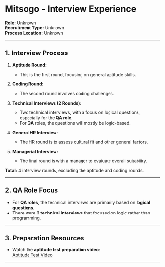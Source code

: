 # Mitsogo - Interview Experience

**Role:** Unknown  
**Recruitment Type:** Unknown  
**Process Location:** Unknown  

---

## 1. Interview Process

1. **Aptitude Round:**  
   - This is the first round, focusing on general aptitude skills.
   
2. **Coding Round:**  
   - The second round involves coding challenges.
   
3. **Technical Interviews (2 Rounds):**  
   - Two technical interviews, with a focus on logical questions, especially for the **QA role**.  
   - For **QA** roles, the questions will mostly be logic-based.
   
4. **General HR Interview:**  
   - The HR round is to assess cultural fit and other general factors.
   
5. **Managerial Interview:**  
   - The final round is with a manager to evaluate overall suitability.

**Total:** 4 interview rounds, excluding the aptitude and coding rounds.

---

## 2. QA Role Focus

- For **QA roles**, the technical interviews are primarily based on **logical questions**.
- There were **2 technical interviews** that focused on logic rather than programming.

---

## 3. Preparation Resources

- Watch the **aptitude test preparation video**:  
  [Aptitude Test Video](https://youtu.be/7r69Kq7ksQE?feature=shared)

---
